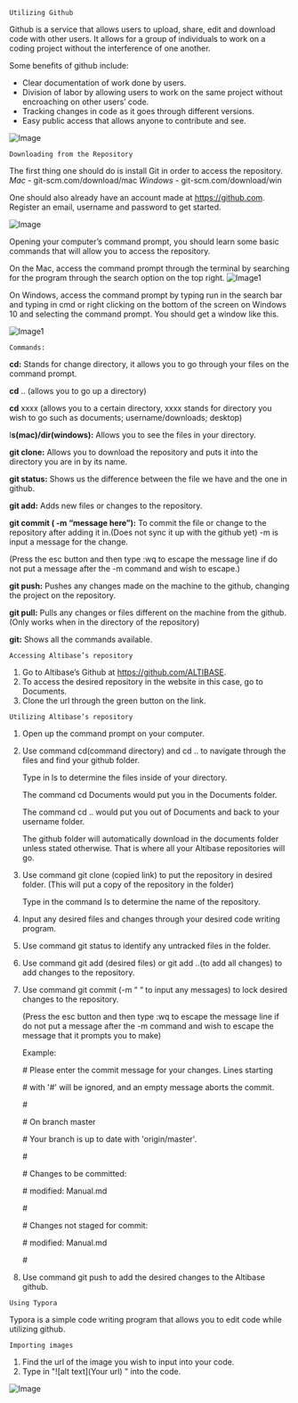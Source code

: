 ```
Utilizing Github
```


Github is a service that allows users to upload, share, edit and download code with other users. It allows for a group of individuals to work on a coding project without the interference of one another. 

Some benefits of github include:

- Clear documentation of work done by users.
- Division of labor by allowing users to work on the same project without encroaching on other users’ code.
- Tracking changes in code as it goes through different versions.
- Easy public access that allows anyone to contribute and see.

![Image](https://photos.google.com/search/_tra_/photo/AF1QipN8cWD5pZq3q0PLatzYbgdKegcUVHHGXs0gDWdw)



















```
Downloading from the Repository 
```

The first thing one should do is install Git in order to access the repository.
	*Mac* - git-scm.com/download/mac
	*Windows* - git-scm.com/download/win

One should also already have an account made at https://github.com. Register an email, username and password to get started.

![Image](https://photos.google.com/photo/AF1QipN4gkTKnYiAdV-LlJbvEopaK14fdSEPA083a--u)











Opening your computer’s command prompt, you should learn some basic commands that will allow you to access the repository.

On the Mac, access the command prompt through the terminal by searching for the program through the search option on the top right.
![Image1](https://photos.google.com/search/_tra_/photo/AF1QipMpelHpV0WCnZvCotYJidKP1pVVcjdMRFZ7tMAr)

On Windows, access the command prompt by typing run in the search bar and typing in cmd or right clicking on the bottom of the screen on Windows 10 and selecting the command prompt.
You should get a window like this.

![Image1](https://www.howtogeek.com/wp-content/uploads/2017/06/wrb_top-650x300.png)

```
Commands:
```

**cd:** Stands for change directory, it allows you to go through your files on the command prompt.

**cd** .. (allows you to go up a directory)

**cd** xxxx (allows you to a certain directory, xxxx stands for directory you wish to go such as documents; username/downloads; desktop)

l**s(mac)/dir(windows):** Allows you to see the files in your directory.

**git clone:** Allows you to download the repository and puts it into the directory you are in by its name.

**git status:** Shows us the difference between the file we have and the one in github.

**git add:** Adds new files or changes to the repository.

**git commit ( -m “message here”):** To commit the file or change to the repository after adding it in.(Does not sync it up with the github yet) -m is input a message for the change.

(Press the esc button and then type :wq to escape the message line if do not put a message after the -m command and wish to escape.)

**git push:** Pushes any changes made on the machine to the github, changing the project on the repository. 

**git pull:** Pulls any changes or files different on the machine from the github.(Only works when in the directory of the repository)

**git:** Shows all the commands available.

	Accessing Altibase’s repository
1. Go to Altibase’s Github at https://github.com/ALTIBASE.
2. To access the desired repository in the website in this case, go to Documents.
3. Clone the url through the green button on the link.

```
Utilizing Altibase’s repository
```

1. Open up the command prompt on your computer.

2. Use command cd(command directory) and cd .. to navigate through the files and find your github folder. 


   Type in ls to determine the files inside of your directory. 

   The command cd Documents would put you in the Documents folder.

   The command cd .. would put you out of Documents and back to your username folder.

   The github folder will automatically download in the documents folder unless stated otherwise. That is where all your Altibase repositories will go.

3. Use command git clone (copied link) to put the repository in desired folder.
   (This will put a copy of the repository in the folder)

   Type in the command ls to determine the name of the repository.
   

4. Input any desired files and changes through your desired code writing program.

   

5. Use command git status to identify any untracked files in the folder. 
   

   

6. Use command git add (desired files) or git add ..(to add all changes) to add changes to the repository.

   

7. Use command git commit (-m “ “ to input any messages) to lock desired changes to the repository.

   (Press the esc button and then type :wq to escape the message line if do not put a message after the -m command and wish to escape the message that it prompts you to make)

   Example:

   \# Please enter the commit message for your changes. Lines starting

   \# with '#' will be ignored, and an empty message aborts the commit.

   \#

   \# On branch master

   \# Your branch is up to date with 'origin/master'.

   \#

   \# Changes to be committed:

   \#       modified:   Manual.md

   \#

   \# Changes not staged for commit:

   \#       modified:   Manual.md

   \#

8. Use command git push to add the desired changes to the Altibase github.

```
Using Typora
```

Typora is a simple code writing program that allows you to edit code while utilizing github.

```
Importing images
```

1. Find the url of the image you wish to input into your code.
2. Type in  "![alt text](Your url) " into the code.

![Image](https://images.pexels.com/photos/67636/rose-blue-flower-rose-blooms-67636.jpeg?auto=compress&cs=tinysrgb&dpr=1&w=500)